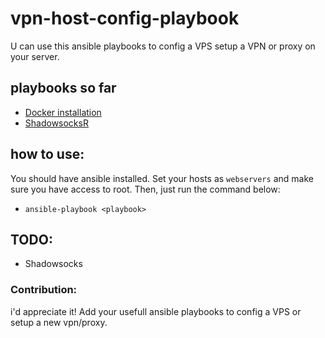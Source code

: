 # vpn-host-config-playbook
U can use this ansible playbooks to config a VPS setup a VPN or proxy on your server.

## playbooks so far
  - [Docker installation](https://github.com/mhbahmani/vpn-host-config-playbook/blob/master/docker-install.yml)
  - [ShadowsocksR](https://github.com/mhbahmani/vpn-host-config-playbook/tree/master/shadowsocksr)

## how to use:
You should have ansible installed. Set your hosts as `webservers` and make sure you have access to root. Then, just run the command below:
  - `ansible-playbook <playbook>`

## TODO:
  * Shadowsocks
  
### Contribution:
i'd appreciate it! Add your usefull ansible playbooks to config a VPS or setup a new vpn/proxy.
